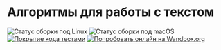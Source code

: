 Алгоритмы для работы с текстом
==============================

![Статус сборки под Linux](https://github.com/izvolov/textum/workflows/Linux/badge.svg) ![Статус сборки под macOS](https://github.com/izvolov/textum/workflows/macOS/badge.svg) [![Покрытие кода тестами](https://img.shields.io/endpoint?url=https://gist.githubusercontent.com/izvolov/abed75f53b2d54854a6cab8e52bb850c/raw/textum_coverage.json)](https://gist.github.com/izvolov/abed75f53b2d54854a6cab8e52bb850c) [![Попробовать онлайн на Wandbox.org](https://img.shields.io/badge/try-online-blue.svg)](https://wandbox.org/permlink/Pa1Ce0Inw84x6xfH)

